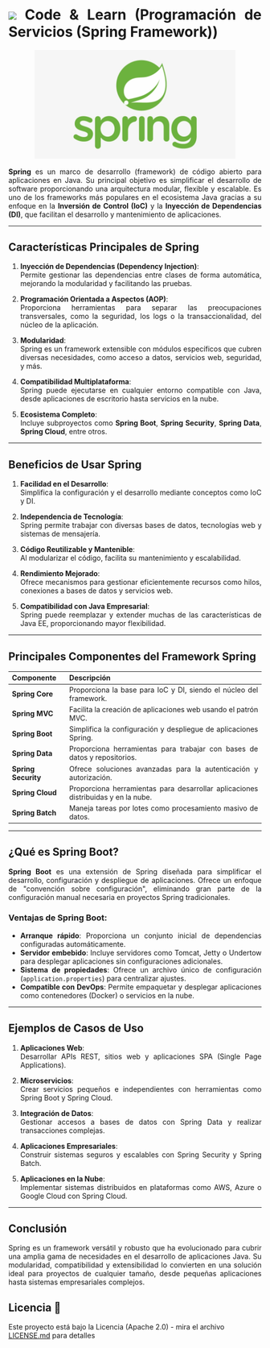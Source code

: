 <div align="justify">

# <img src=../../../images/coding-book.png width="40"> Code & Learn (Programación de Servicios (Spring Framework))

<div align="center">
   <img src=images/spring-logo.png width="400">
</div>

**Spring** es un marco de desarrollo (framework) de código abierto para aplicaciones en Java. Su principal objetivo es simplificar el desarrollo de software proporcionando una arquitectura modular, flexible y escalable. Es uno de los frameworks más populares en el ecosistema Java gracias a su enfoque en la **Inversión de Control (IoC)** y la **Inyección de Dependencias (DI)**, que facilitan el desarrollo y mantenimiento de aplicaciones.

---

## Características Principales de Spring

1. **Inyección de Dependencias (Dependency Injection)**:  
   Permite gestionar las dependencias entre clases de forma automática, mejorando la modularidad y facilitando las pruebas.

2. **Programación Orientada a Aspectos (AOP)**:  
   Proporciona herramientas para separar las preocupaciones transversales, como la seguridad, los logs o la transaccionalidad, del núcleo de la aplicación.

3. **Modularidad**:  
   Spring es un framework extensible con módulos específicos que cubren diversas necesidades, como acceso a datos, servicios web, seguridad, y más.

4. **Compatibilidad Multiplataforma**:  
   Spring puede ejecutarse en cualquier entorno compatible con Java, desde aplicaciones de escritorio hasta servicios en la nube.

5. **Ecosistema Completo**:  
   Incluye subproyectos como **Spring Boot**, **Spring Security**, **Spring Data**, **Spring Cloud**, entre otros.

---

## Beneficios de Usar Spring

1. **Facilidad en el Desarrollo**:  
   Simplifica la configuración y el desarrollo mediante conceptos como IoC y DI.

2. **Independencia de Tecnología**:  
   Spring permite trabajar con diversas bases de datos, tecnologías web y sistemas de mensajería.

3. **Código Reutilizable y Mantenible**:  
   Al modularizar el código, facilita su mantenimiento y escalabilidad.

4. **Rendimiento Mejorado**:  
   Ofrece mecanismos para gestionar eficientemente recursos como hilos, conexiones a bases de datos y servicios web.

5. **Compatibilidad con Java Empresarial**:  
   Spring puede reemplazar y extender muchas de las características de Java EE, proporcionando mayor flexibilidad.

---

## Principales Componentes del Framework Spring

| Componente            | Descripción                                                                 |
|-----------------------|-----------------------------------------------------------------------------|
| **Spring Core**       | Proporciona la base para IoC y DI, siendo el núcleo del framework.         |
| **Spring MVC**        | Facilita la creación de aplicaciones web usando el patrón MVC.             |
| **Spring Boot**       | Simplifica la configuración y despliegue de aplicaciones Spring.           |
| **Spring Data**       | Proporciona herramientas para trabajar con bases de datos y repositorios.  |
| **Spring Security**   | Ofrece soluciones avanzadas para la autenticación y autorización.          |
| **Spring Cloud**      | Proporciona herramientas para desarrollar aplicaciones distribuidas y en la nube. |
| **Spring Batch**      | Maneja tareas por lotes como procesamiento masivo de datos.                |

---

## ¿Qué es Spring Boot?

**Spring Boot** es una extensión de Spring diseñada para simplificar el desarrollo, configuración y despliegue de aplicaciones. Ofrece un enfoque de "convención sobre configuración", eliminando gran parte de la configuración manual necesaria en proyectos Spring tradicionales.

### Ventajas de Spring Boot:

- **Arranque rápido**: Proporciona un conjunto inicial de dependencias configuradas automáticamente.
- **Servidor embebido**: Incluye servidores como Tomcat, Jetty o Undertow para desplegar aplicaciones sin configuraciones adicionales.
- **Sistema de propiedades**: Ofrece un archivo único de configuración (`application.properties`) para centralizar ajustes.
- **Compatible con DevOps**: Permite empaquetar y desplegar aplicaciones como contenedores (Docker) o servicios en la nube.

---

## Ejemplos de Casos de Uso

1. **Aplicaciones Web**:  
   Desarrollar APIs REST, sitios web y aplicaciones SPA (Single Page Applications).

2. **Microservicios**:  
   Crear servicios pequeños e independientes con herramientas como Spring Boot y Spring Cloud.

3. **Integración de Datos**:  
   Gestionar accesos a bases de datos con Spring Data y realizar transacciones complejas.

4. **Aplicaciones Empresariales**:  
   Construir sistemas seguros y escalables con Spring Security y Spring Batch.

5. **Aplicaciones en la Nube**:  
   Implementar sistemas distribuidos en plataformas como AWS, Azure o Google Cloud con Spring Cloud.

---

## Conclusión

Spring es un framework versátil y robusto que ha evolucionado para cubrir una amplia gama de necesidades en el desarrollo de aplicaciones Java. Su modularidad, compatibilidad y extensibilidad lo convierten en una solución ideal para proyectos de cualquier tamaño, desde pequeñas aplicaciones hasta sistemas empresariales complejos. 



</div>

## Licencia 📄

Este proyecto está bajo la Licencia (Apache 2.0) - mira el archivo [LICENSE.md](../../../LICENSE) para detalles

</div>